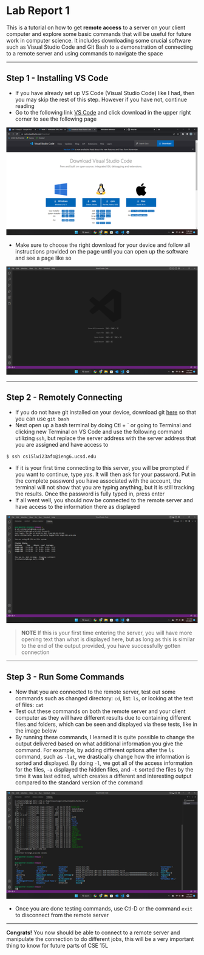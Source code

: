 # Lab Report 1
This is a tutorial on how to get **remote access** to a server on your client computer and explore some basic commands that will be useful for 
future work in computer science. It includes downloading some crucial software such as Visual Studio Code and Git Bash to a demonstration of connecting
to a remote server and using commands to navigate the space

---

## Step 1 - Installing VS Code
* If you have already set up VS Code (Visual Studio Code) like I had, then you may skip the rest of this step. However if you have not, continue reading
* Go to the following link [VS Code](https://code.visualstudio.com/) and click download in the upper right corner to see the following page

![VS Code Download Page](Screenshot%20(8).png)

* Make sure to choose the right download for your device and follow all instructions provided on the page until you can open up the software and see a page like so

![VS Code Blank Page](Screenshot%20(6).png)

---

## Step 2 - Remotely Connecting
* If you do not have git installed on your device, download git [here](https://gitforwindows.org/) so that you can use `git bash`
* Next open up a bash terminal by doing Ctl + \` or going to Terminal and clicking new Terminal on VS Code and use the following command utilizing `ssh`, but replace the server address with the server address that you are assigned and have access to
```
$ ssh cs15lwi23afo@ieng6.ucsd.edu
```
* If it is your first time connecting to this server, you will be prompted if you want to continue, type *yes*. It will then ask for your password. Put in the complete password you have associated with the account, the terminal will not show that you are typing anything, but it is still tracking the results. Once the password is fully typed in, press enter
* If all went well, you should now be connected to the remote server and have access to the information there as displayed

![Entered Remote Server](Screenshot%20(7).png)

>**NOTE** If this is your first time entering the server, you will have more opening text than what is displayed here, but as long as this is similar to the end of the output provided, you have successfully gotten connection

---

## Step 3 - Run Some Commands
* Now that you are connected to the remote server, test out some commands such as changed directory: `cd`, list: `ls`, or looking at the text of files: `cat`
* Test out these commands on both the remote server and your client computer as they will have different results due to containing different files and folders, which can be seen and displayed via these tests, like in the image below
* By running these commands, I learned it is quite possible to change the output delivered based on what additional information you give the command. For example, by adding different options after the `ls` command, such as `-lat`, we drastically change how the information is sorted and displayed. By doing `-l`, we got all of the access information for the files, `-a` displayed the hidden files, and `-t` sorted the files by the time it was last edited, which creates a different and interesting output compared to the standard version of the command

![Tested Commands](Screenshot%20(5).png)

* Once you are done testing commands, use Ctl-D or the command `exit` to disconnect from the remote server

---

**Congrats!** You now should be able to connect to a remote server and manipulate the connection to do different jobs, this will be a very important thing to know for future parts of CSE 15L
